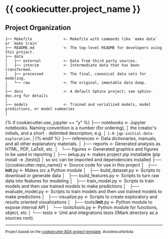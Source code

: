 {{ cookiecutter.project_name }}
==============================

Project Organization
------------

    ├── Makefile              <- Makefile with commands like `make data` or `make train`
    ├── README.md             <- The top-level README for developers using this project.
    ├── data
    │   ├── external          <- Data from third party sources.
    │   ├── interim           <- Intermediate data that has been transformed.
    │   ├── processed         <- The final, canonical data sets for modeling.
    │   └── raw               <- The original, immutable data dump.
    │
    ├── docs                  <- A default Sphinx project; see sphinx-doc.org for details
    │
    ├── models                <- Trained and serialized models, model predictions, or model summaries
    │
{% if cookiecutter.use_jupyter == "y" %}    ├── notebooks             <- Jupyter notebooks. Naming convention is a number (for ordering),
    │                            the creator's initials, and a short `-` delimited description, e.g.
    │                            `1.0-jqp-initial-data-exploration`.
    │{% endif %}
    ├── references            <- Data dictionaries, manuals, and all other explanatory materials.
    │
    ├── reports               <- Generated analysis as HTML, PDF, LaTeX, etc.
    │   └── figures           <- Generated graphics and figures to be used in reporting
    │
    ├── setup.py              <- makes project pip installable (pip install -e .[tests]) 
    │                            so src can be imported and dependencies installed
    ├── {{cookiecutter.repo_name}}                <- Source code for use in this project
    │   ├── __init__.py       <- Makes src a Python module
    │   ├── build_dataset.py  <- Scripts to download or generate data
    │   ├── build_features.py <- Scripts to turn raw data into features for modeling
    │   ├── train_model.py    <- Scripts to train models and then use trained models to make predictions
    │   ├── evaluate_model.py <- Scripts to train models and then use trained models to make predictions
    │   ├── visualize.py      <- Scripts to create exploratory and results oriented visualizations
    │   ├── tools/__init__.py <- Python module to expose internal API
    │   └── tools/tools.py    <- Python module for functions, object, etc
    │
    └── tests                 <- Unit and integrations tests ((Mark directory as a sources root).


--------

<p><small>Project based on the <a target="_blank" href="https://gitlab.octo.com/pprados/cookiecutter-bda/">cookiecutter BDA project template</a>. #cookiecutterbda</small></p>
